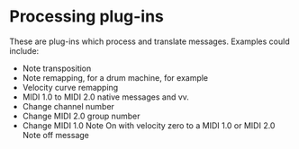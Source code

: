 # Processing plug-ins

These are plug-ins which process and translate messages. Examples could include:

* Note transposition
* Note remapping, for a drum machine, for example
* Velocity curve remapping
* MIDI 1.0 to MIDI 2.0 native messages and vv.
* Change channel number
* Change MIDI 2.0 group number
* Change MIDI 1.0 Note On with velocity zero to a MIDI 1.0 or MIDI 2.0 Note off message
